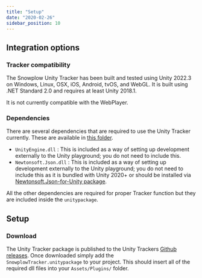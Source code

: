 ```yaml
---
title: "Setup"
date: "2020-02-26"
sidebar_position: 10
---
```


## Integration options

### Tracker compatibility

The Snowplow Unity Tracker has been built and tested using Unity 2022.3 on Windows, Linux, OSX, iOS, Android, tvOS, and WebGL. It is built using .NET Standard 2.0 and requires at least Unity 2018.1.

It is not currently compatible with the WebPlayer.

### Dependencies

There are several dependencies that are required to use the Unity Tracker currently. These are available in [this folder](https://github.com/snowplow/snowplow-unity-tracker/tree/master/Resources).

- `UnityEngine.dll` : This is included as a way of setting up development externally to the Unity playground; you do not need to include this.
- `Newtonsoft.Json.dll` : This is included as a way of setting up development externally to the Unity playground; you do not need to include this as it is bundled with Unity 2020+ or should be installed via [Newtonsoft.Json-for-Unity package](https://github.com/jilleJr/Newtonsoft.Json-for-Unity).

All the other dependencies are required for proper Tracker function but they are included inside the `unitypackage`.

## Setup

### Download

The Unity Tracker package is published to the Unity Trackers [Github releases](https://github.com/snowplow/snowplow-unity-tracker/releases). Once downloaded simply add the `SnowplowTracker.unitypackage` to your project. This should insert all of the required dll files into your `Assets/Plugins/` folder.
